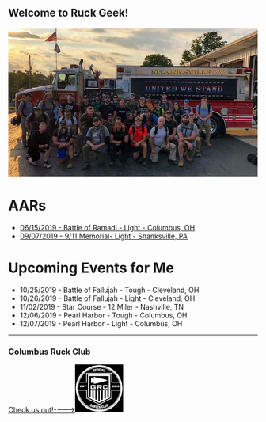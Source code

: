 ## Welcome to Ruck Geek!

![Shanksville Light Class Photo](images/FB_IMG_1568023064863.jpg "Shanksville Light Class Photo")

# AARs
* [06/15/2019 - Battle of Ramadi - Light - Columbus, OH](2019/06/battle-of-ramadi-light.MD)
* [09/07/2019 - 9/11 Memorial- Light - Shanksville, PA](2019/09/911Memorial.md)

# Upcoming Events for Me
* 10/25/2019 - Battle of Fallujah - Tough - Cleveland, OH
* 10/26/2019 - Battle of Fallujah - Light - Cleveland, OH
* 11/02/2019 - Star Course - 12 Miler - Nashville, TN
* 12/06/2019 - Pearl Harbor - Tough - Columbus, OH
* 12/07/2019 - Pearl Harbor - Light - Columbus, OH

---
### Columbus Ruck Club
[Check us out!---->![GORUCK Official Club](images/goruckClubSmall.png)](https://www.facebook.com/columbusruckingclub/)

